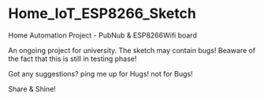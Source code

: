 # Home_IoT_ESP8266_Sketch
Home Automation Project - PubNub &amp; ESP8266Wifi board

An ongoing project for university. The sketch may contain bugs! Beaware of the fact that this is still in testing phase!

Got any suggestions?
ping me up for Hugs! not for Bugs!

Share & Shine!
